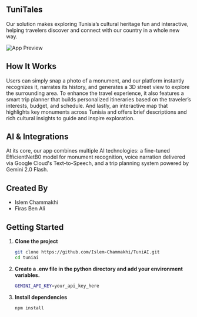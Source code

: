 ## TuniTales
Our solution makes exploring Tunisia’s cultural heritage fun and interactive, helping travelers discover and connect with our country in a whole new way.

![App Preview](https://i.imgur.com/TH27OC6.png)

## How It Works
Users can simply snap a photo of a monument, and our platform instantly recognizes it, narrates its history, and generates a 3D street view to explore the surrounding area. To enhance the travel experience, 
it also features a smart trip planner that builds personalized itineraries based on the traveler’s interests, budget, and schedule. And lastly, an interactive map that highlights key monuments across Tunisia
and offers brief descriptions and rich cultural insights to guide and inspire exploration.

## AI & Integrations
At its core, our app combines multiple AI technologies: a fine-tuned EfficientNetB0 model for monument recognition, voice narration delivered via Google Cloud's Text-to-Speech, and a trip planning system 
powered by Gemini 2.0 Flash.

## Created By
- Islem Chammakhi
- Firas Ben Ali

## Getting Started
1. **Clone the project**
   ```bash
   git clone https://github.com/Islem-Chammakhi/TuniAI.git
   cd tuniai
   ```
   
1. **Create a .env file in the python directory and add your environment variables.**
   ```bash
   GEMINI_API_KEY=your_api_key_here
   ```
   
3. **Install dependencies**
   ```bash
   npm install
   ```

